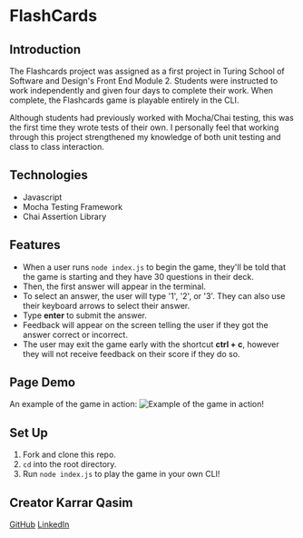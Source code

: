 # FlashCards 

## Introduction
The Flashcards project was assigned as a first project in Turing School of Software and Design's Front End Module 2. Students were instructed to work independently and given four days to complete their work. When complete, the Flashcards game is playable entirely in the CLI.

Although students had previously worked with Mocha/Chai testing, this was the first time they wrote tests of their own. I personally feel that working through this project strengthened my knowledge of both unit testing and class to class interaction.

## Technologies
  - Javascript
  - Mocha Testing Framework
  - Chai Assertion Library

## Features
- When a user runs `node index.js` to begin the game, they'll be told that the game is starting and they have 30 questions in their deck.
- Then, the first answer will appear in the terminal.
- To select an answer, the user will type '1', '2', or '3'. They can also use their keyboard arrows to select their answer.
- Type **enter** to submit the answer.
- Feedback will appear on the screen telling the user if they got the answer correct or incorrect.
- The user may exit the game early with the shortcut **ctrl + c**, however they will not receive feedback on their score if they do so.

## Page Demo
An example of the game in action:
![Example of the game in action!](https://media.giphy.com/media/3PWKPQEZT2ZfDEaXxJ/giphy.gif)

## Set Up
1. Fork and clone this repo.
2. `cd` into the root directory.
3. Run `node index.js` to play the game in your own CLI!

## Creator Karrar Qasim
[GitHub](https://github.com/KarrarQ)
[LinkedIn](https://www.linkedin.com/in/karrar-qasim-b6307024b/)
